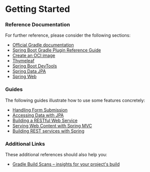 # Getting Started

### Reference Documentation

For further reference, please consider the following sections:

* [Official Gradle documentation](https://docs.gradle.org)
* [Spring Boot Gradle Plugin Reference Guide](https://docs.spring.io/spring-boot/docs/2.7.14-SNAPSHOT/gradle-plugin/reference/html/)
* [Create an OCI image](https://docs.spring.io/spring-boot/docs/2.7.14-SNAPSHOT/gradle-plugin/reference/html/#build-image)
* [Thymeleaf](https://docs.spring.io/spring-boot/docs/2.7.14-SNAPSHOT/reference/htmlsingle/#web.servlet.spring-mvc.template-engines)
* [Spring Boot DevTools](https://docs.spring.io/spring-boot/docs/2.7.14-SNAPSHOT/reference/htmlsingle/#using.devtools)
* [Spring Data JPA](https://docs.spring.io/spring-boot/docs/2.7.14-SNAPSHOT/reference/htmlsingle/#data.sql.jpa-and-spring-data)
* [Spring Web](https://docs.spring.io/spring-boot/docs/2.7.14-SNAPSHOT/reference/htmlsingle/#web)

### Guides

The following guides illustrate how to use some features concretely:

* [Handling Form Submission](https://spring.io/guides/gs/handling-form-submission/)
* [Accessing Data with JPA](https://spring.io/guides/gs/accessing-data-jpa/)
* [Building a RESTful Web Service](https://spring.io/guides/gs/rest-service/)
* [Serving Web Content with Spring MVC](https://spring.io/guides/gs/serving-web-content/)
* [Building REST services with Spring](https://spring.io/guides/tutorials/rest/)

### Additional Links

These additional references should also help you:

* [Gradle Build Scans – insights for your project's build](https://scans.gradle.com#gradle)

